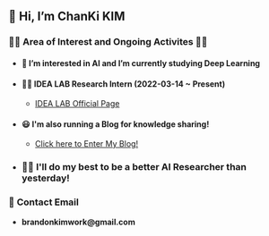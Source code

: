 ## __👋 Hi, I’m ChanKi KIM__


### __🏃‍♂️ Area of Interest and Ongoing Activites 🏃‍♂️__

* #### __💪 I’m interested in AI and I’m currently studying Deep Learning__

* #### __👨‍💻 IDEA LAB Research Intern (2022-03-14 ~ Present)__
    * [IDEA LAB Official Page](https://sites.google.com/view/idealab-gnu/home) 

* #### __😃 I'm also running a Blog for knowledge sharing!__
    * [Click here to Enter My Blog!](https://cktrace.tistory.com/)

* ### __🙋‍♂️ I'll do my best to be a better AI Researcher than yesterday!__


### 💌 __Contact Email__

* __brandonkimwork@gmail.com__

